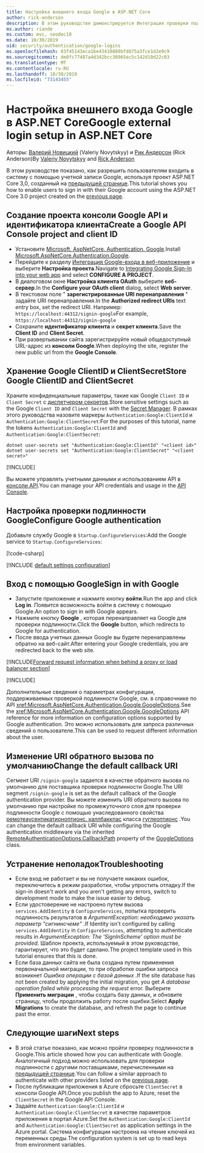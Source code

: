 ```yaml
---
title: Настройка внешнего входа Google в ASP.NET Core
author: rick-anderson
description: В этом руководстве демонстрируется Интеграция проверки подлинности пользователя учетной записи Google с существующим ASP.NET Core приложением.
ms.author: riande
ms.custom: mvc, seodec18
ms.date: 10/30/2019
uid: security/authentication/google-logins
ms.openlocfilehash: 83f45143eca1be43410880bfd875a3fce1d2e9c9
ms.sourcegitcommit: de0fc77487a4d342bcc30965ec5c142d10d22c03
ms.translationtype: MT
ms.contentlocale: ru-RU
ms.lasthandoff: 10/30/2019
ms.locfileid: "73143455"
---
```

# <a name="google-external-login-setup-in-aspnet-core"></a><span data-ttu-id="d56f7-103">Настройка внешнего входа Google в ASP.NET Core</span><span class="sxs-lookup"><span data-stu-id="d56f7-103">Google external login setup in ASP.NET Core</span></span>

<span data-ttu-id="d56f7-104">Авторы: [Валерий Новицкий](https://github.com/01binary) (Valeriy Novytskyy) и [Рик Андерсон](https://twitter.com/RickAndMSFT) (Rick Anderson)</span><span class="sxs-lookup"><span data-stu-id="d56f7-104">By [Valeriy Novytskyy](https://github.com/01binary) and [Rick Anderson](https://twitter.com/RickAndMSFT)</span></span>

<span data-ttu-id="d56f7-105">В этом руководстве показано, как разрешить пользователям входить в систему с помощью учетной записи Google, используя проект ASP.NET Core 3,0, созданный на [предыдущей странице](xref:security/authentication/social/index).</span><span class="sxs-lookup"><span data-stu-id="d56f7-105">This tutorial shows you how to enable users to sign in with their Google account using the ASP.NET Core 3.0 project created on the [previous page](xref:security/authentication/social/index).</span></span>

## <a name="create-a-google-api-console-project-and-client-id"></a><span data-ttu-id="d56f7-106">Создание проекта консоли Google API и идентификатора клиента</span><span class="sxs-lookup"><span data-stu-id="d56f7-106">Create a Google API Console project and client ID</span></span>

* <span data-ttu-id="d56f7-107">Установите [Microsoft. AspNetCore. Authentication. Google](https://www.nuget.org/packages/Microsoft.AspNetCore.Authentication.Google).</span><span class="sxs-lookup"><span data-stu-id="d56f7-107">Install [Microsoft.AspNetCore.Authentication.Google](https://www.nuget.org/packages/Microsoft.AspNetCore.Authentication.Google).</span></span>
* <span data-ttu-id="d56f7-108">Перейдите к разделу [Интеграция Google-входа в веб-приложение](https://developers.google.com/identity/sign-in/web/devconsole-project) и выберите **Настройка проекта**.</span><span class="sxs-lookup"><span data-stu-id="d56f7-108">Navigate to [Integrating Google Sign-In into your web app](https://developers.google.com/identity/sign-in/web/devconsole-project) and select **CONFIGURE A PROJECT**.</span></span>
* <span data-ttu-id="d56f7-109">В диалоговом окне **Настройка клиента OAuth** выберите **веб-сервер**.</span><span class="sxs-lookup"><span data-stu-id="d56f7-109">In the **Configure your OAuth client** dialog, select **Web server**.</span></span>
* <span data-ttu-id="d56f7-110">В текстовом поле " **зарегистрированные URI перенаправления** " задайте URI перенаправления.</span><span class="sxs-lookup"><span data-stu-id="d56f7-110">In the **Authorized redirect URIs** text entry box, set the redirect URI.</span></span> <span data-ttu-id="d56f7-111">Например: `https://localhost:44312/signin-google`</span><span class="sxs-lookup"><span data-stu-id="d56f7-111">For example, `https://localhost:44312/signin-google`</span></span>
* <span data-ttu-id="d56f7-112">Сохраните **идентификатор клиента** и **секрет клиента**.</span><span class="sxs-lookup"><span data-stu-id="d56f7-112">Save the **Client ID** and **Client Secret**.</span></span>
* <span data-ttu-id="d56f7-113">При развертывании сайта зарегистрируйте новый общедоступный URL-адрес из **консоли Google**.</span><span class="sxs-lookup"><span data-stu-id="d56f7-113">When deploying the site, register the new public url from the **Google Console**.</span></span>

## <a name="store-google-clientid-and-clientsecret"></a><span data-ttu-id="d56f7-114">Хранение Google ClientID и ClientSecret</span><span class="sxs-lookup"><span data-stu-id="d56f7-114">Store Google ClientID and ClientSecret</span></span>

<span data-ttu-id="d56f7-115">Храните конфиденциальные параметры, такие как Google `Client ID` и `Client Secret` с [диспетчером секретов](xref:security/app-secrets).</span><span class="sxs-lookup"><span data-stu-id="d56f7-115">Store sensitive settings such as the Google `Client ID` and `Client Secret` with the [Secret Manager](xref:security/app-secrets).</span></span> <span data-ttu-id="d56f7-116">В рамках этого руководства назовите маркеры `Authentication:Google:ClientId` и `Authentication:Google:ClientSecret`:</span><span class="sxs-lookup"><span data-stu-id="d56f7-116">For the purposes of this tutorial, name the tokens `Authentication:Google:ClientId` and `Authentication:Google:ClientSecret`:</span></span>

```dotnetcli
dotnet user-secrets set "Authentication:Google:ClientId" "<client id>"
dotnet user-secrets set "Authentication:Google:ClientSecret" "<client secret>"
```

[!INCLUDE[](~/includes/environmentVarableColon.md)]

<span data-ttu-id="d56f7-117">Вы можете управлять учетными данными и использованием API в [консоли API](https://console.developers.google.com/apis/dashboard).</span><span class="sxs-lookup"><span data-stu-id="d56f7-117">You can manage your API credentials and usage in the [API Console](https://console.developers.google.com/apis/dashboard).</span></span>

## <a name="configure-google-authentication"></a><span data-ttu-id="d56f7-118">Настройка проверки подлинности Google</span><span class="sxs-lookup"><span data-stu-id="d56f7-118">Configure Google authentication</span></span>

<span data-ttu-id="d56f7-119">Добавьте службу Google в `Startup.ConfigureServices`:</span><span class="sxs-lookup"><span data-stu-id="d56f7-119">Add the Google service to `Startup.ConfigureServices`:</span></span>

[!code-csharp[](~/security/authentication/social/social-code/3.x/StartupGoogle3x.cs?highlight=11-19)]

[!INCLUDE [default settings configuration](includes/default-settings2-2.md)]

## <a name="sign-in-with-google"></a><span data-ttu-id="d56f7-120">Вход с помощью Google</span><span class="sxs-lookup"><span data-stu-id="d56f7-120">Sign in with Google</span></span>

* <span data-ttu-id="d56f7-121">Запустите приложение и нажмите кнопку **войти**.</span><span class="sxs-lookup"><span data-stu-id="d56f7-121">Run the app and click **Log in**.</span></span> <span data-ttu-id="d56f7-122">Появится возможность войти в систему с помощью Google.</span><span class="sxs-lookup"><span data-stu-id="d56f7-122">An option to sign in with Google appears.</span></span>
* <span data-ttu-id="d56f7-123">Нажмите кнопку **Google** , которая перенаправляет на Google для проверки подлинности.</span><span class="sxs-lookup"><span data-stu-id="d56f7-123">Click the **Google** button, which redirects to Google for authentication.</span></span>
* <span data-ttu-id="d56f7-124">После ввода учетных данных Google вы будете перенаправлены обратно на веб-сайт.</span><span class="sxs-lookup"><span data-stu-id="d56f7-124">After entering your Google credentials, you are redirected back to the web site.</span></span>

[!INCLUDE[Forward request information when behind a proxy or load balancer section](includes/forwarded-headers-middleware.md)]

[!INCLUDE[](includes/chain-auth-providers.md)]

<span data-ttu-id="d56f7-125">Дополнительные сведения о параметрах конфигурации, поддерживаемых проверкой подлинности Google, см. в справочнике по API <xref:Microsoft.AspNetCore.Authentication.Google.GoogleOptions>.</span><span class="sxs-lookup"><span data-stu-id="d56f7-125">See the <xref:Microsoft.AspNetCore.Authentication.Google.GoogleOptions> API reference for more information on configuration options supported by Google authentication.</span></span> <span data-ttu-id="d56f7-126">Это можно использовать для запроса различных сведений о пользователе.</span><span class="sxs-lookup"><span data-stu-id="d56f7-126">This can be used to request different information about the user.</span></span>

## <a name="change-the-default-callback-uri"></a><span data-ttu-id="d56f7-127">Изменение URI обратного вызова по умолчанию</span><span class="sxs-lookup"><span data-stu-id="d56f7-127">Change the default callback URI</span></span>

<span data-ttu-id="d56f7-128">Сегмент URI `/signin-google` задается в качестве обратного вызова по умолчанию для поставщика проверки подлинности Google.</span><span class="sxs-lookup"><span data-stu-id="d56f7-128">The URI segment `/signin-google` is set as the default callback of the Google authentication provider.</span></span> <span data-ttu-id="d56f7-129">Вы можете изменить URI обратного вызова по умолчанию при настройке по промежуточного слоя для проверки подлинности Google с помощью унаследованного свойства [ремотеаусентикатионоптионс. каллбаккпас](/dotnet/api/microsoft.aspnetcore.authentication.remoteauthenticationoptions.callbackpath) класса [гуглеоптионс](/dotnet/api/microsoft.aspnetcore.authentication.google.googleoptions) .</span><span class="sxs-lookup"><span data-stu-id="d56f7-129">You can change the default callback URI while configuring the Google authentication middleware via the inherited [RemoteAuthenticationOptions.CallbackPath](/dotnet/api/microsoft.aspnetcore.authentication.remoteauthenticationoptions.callbackpath) property of the [GoogleOptions](/dotnet/api/microsoft.aspnetcore.authentication.google.googleoptions) class.</span></span>

## <a name="troubleshooting"></a><span data-ttu-id="d56f7-130">Устранение неполадок</span><span class="sxs-lookup"><span data-stu-id="d56f7-130">Troubleshooting</span></span>

* <span data-ttu-id="d56f7-131">Если вход не работает и вы не получаете никаких ошибок, переключитесь в режим разработки, чтобы упростить отладку.</span><span class="sxs-lookup"><span data-stu-id="d56f7-131">If the sign-in doesn't work and you aren't getting any errors, switch to development mode to make the issue easier to debug.</span></span>
* <span data-ttu-id="d56f7-132">Если удостоверение не настроено путем вызова `services.AddIdentity` в `ConfigureServices`, попытка проверить подлинность результатов в *ArgumentException: необходимо указать параметр "сигнинсчеме"* .</span><span class="sxs-lookup"><span data-stu-id="d56f7-132">If Identity isn't configured by calling `services.AddIdentity` in `ConfigureServices`, attempting to authenticate results in *ArgumentException: The 'SignInScheme' option must be provided*.</span></span> <span data-ttu-id="d56f7-133">Шаблон проекта, используемый в этом руководстве, гарантирует, что это будет сделано.</span><span class="sxs-lookup"><span data-stu-id="d56f7-133">The project template used in this tutorial ensures that this is done.</span></span>
* <span data-ttu-id="d56f7-134">Если база данных сайта не была создана путем применения первоначальной миграции, то при обработке ошибки запроса возникнет *Ошибка операции с базой данных* .</span><span class="sxs-lookup"><span data-stu-id="d56f7-134">If the site database has not been created by applying the initial migration, you get *A database operation failed while processing the request* error.</span></span> <span data-ttu-id="d56f7-135">Выберите **Применить миграции** , чтобы создать базу данных, и обновите страницу, чтобы продолжить работу после ошибки.</span><span class="sxs-lookup"><span data-stu-id="d56f7-135">Select **Apply Migrations** to create the database, and refresh the page to continue past the error.</span></span>

## <a name="next-steps"></a><span data-ttu-id="d56f7-136">Следующие шаги</span><span class="sxs-lookup"><span data-stu-id="d56f7-136">Next steps</span></span>

* <span data-ttu-id="d56f7-137">В этой статье показано, как можно пройти проверку подлинности в Google.</span><span class="sxs-lookup"><span data-stu-id="d56f7-137">This article showed how you can authenticate with Google.</span></span> <span data-ttu-id="d56f7-138">Аналогичный подход можно использовать для проверки подлинности с другими поставщиками, перечисленными на [предыдущей странице](xref:security/authentication/social/index).</span><span class="sxs-lookup"><span data-stu-id="d56f7-138">You can follow a similar approach to authenticate with other providers listed on the [previous page](xref:security/authentication/social/index).</span></span>
* <span data-ttu-id="d56f7-139">После публикации приложения в Azure сбросьте `ClientSecret` в консоли Google API.</span><span class="sxs-lookup"><span data-stu-id="d56f7-139">Once you publish the app to Azure, reset the `ClientSecret` in the Google API Console.</span></span>
* <span data-ttu-id="d56f7-140">Задайте `Authentication:Google:ClientId` и `Authentication:Google:ClientSecret` в качестве параметров приложения в портал Azure.</span><span class="sxs-lookup"><span data-stu-id="d56f7-140">Set the `Authentication:Google:ClientId` and `Authentication:Google:ClientSecret` as application settings in the Azure portal.</span></span> <span data-ttu-id="d56f7-141">Система конфигурации настроена на чтение ключей из переменных среды.</span><span class="sxs-lookup"><span data-stu-id="d56f7-141">The configuration system is set up to read keys from environment variables.</span></span>
